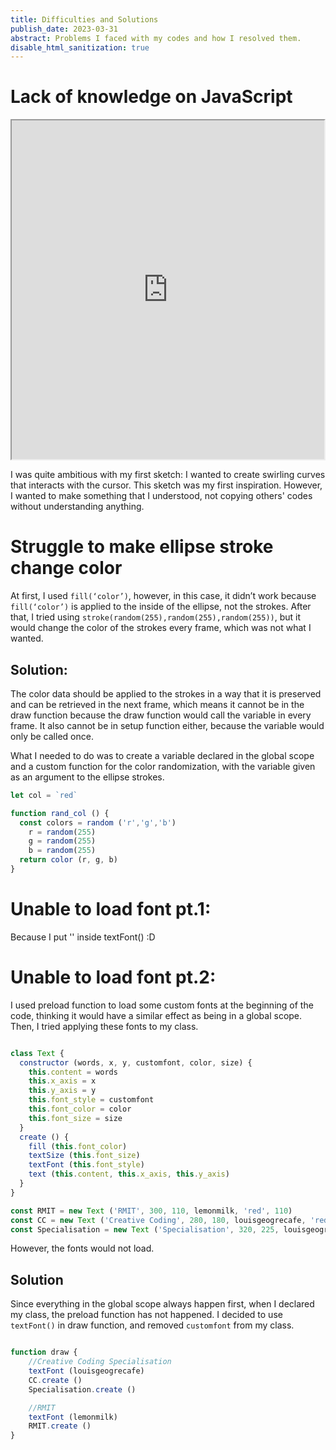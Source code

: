```yaml
---
title: Difficulties and Solutions
publish_date: 2023-03-31
abstract: Problems I faced with my codes and how I resolved them.
disable_html_sanitization: true
---
```


# Lack of knowledge on JavaScript

<iframe width="500" height="542" src="https://editor.p5js.org/ndeji69/full/EA17R4HHa"></iframe>

I was quite ambitious with my first sketch: I wanted to create swirling curves that interacts with the cursor. This sketch was my first inspiration. However, I wanted to make something that I understood, not copying others' codes without understanding anything.

# Struggle to make ellipse stroke change color

At first, I used `fill(‘color’)`, however, in this case, it didn’t work because `fill(‘color’)` is applied to the inside of the ellipse, not the strokes. After that, I tried using `stroke(random(255),random(255),random(255))`, but it would change the color of the strokes every frame, which was not what I wanted.

## Solution:

The color data should be applied to the strokes in a way that it is preserved and can be retrieved in the next frame, which means it cannot be in the draw function because the draw function would call the variable in every frame. It also cannot be in setup function either, because the variable would only be called once.

What I needed to do was to create a variable declared in the global scope and a custom function for the color randomization, with the variable given as an argument to the ellipse strokes.

```Javascript
let col = `red`

function rand_col () {
  const colors = random ('r','g','b')
    r = random(255)
    g = random(255)
    b = random(255)
  return color (r, g, b)
}

```

# Unable to load font pt.1: 

Because I put '' inside textFont() :D

# Unable to load font pt.2:

I used preload function to load some custom fonts at the beginning of the code, thinking it would have a similar effect as being in a global scope. Then, I tried applying these fonts to my class.

```Javascript

class Text {
  constructor (words, x, y, customfont, color, size) {
    this.content = words
    this.x_axis = x
    this.y_axis = y
    this.font_style = customfont
    this.font_color = color
    this.font_size = size
  }
  create () { 
    fill (this.font_color)
    textSize (this.font_size)
    textFont (this.font_style)
    text (this.content, this.x_axis, this.y_axis)
  }
}

const RMIT = new Text ('RMIT', 300, 110, lemonmilk, 'red', 110)
const CC = new Text ('Creative Coding', 280, 180, louisgeogrecafe, 'red', 40)
const Specialisation = new Text ('Specialisation', 320, 225, louisgeogrecafe, 'red', 40)
```

However, the fonts would not load. 

## Solution
Since everything in the global scope always happen first, when I declared my class, the preload function has not happened. I decided to use `textFont()` in draw function, and removed `customfont` from my class.

```Javascript

function draw {
    //Creative Coding Specialisation
    textFont (louisgeogrecafe)
    CC.create ()
    Specialisation.create ()  

    //RMIT
    textFont (lemonmilk)
    RMIT.create () 
}

```



